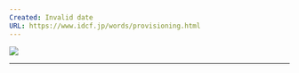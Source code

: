 ```yaml
---
Created: Invalid date
URL: https://www.idcf.jp/words/provisioning.html
---
```

[![](https://www.idcf.jp/og/shared/og_words.png)](https://www.idcf.jp/og/shared/og_words.png)

---